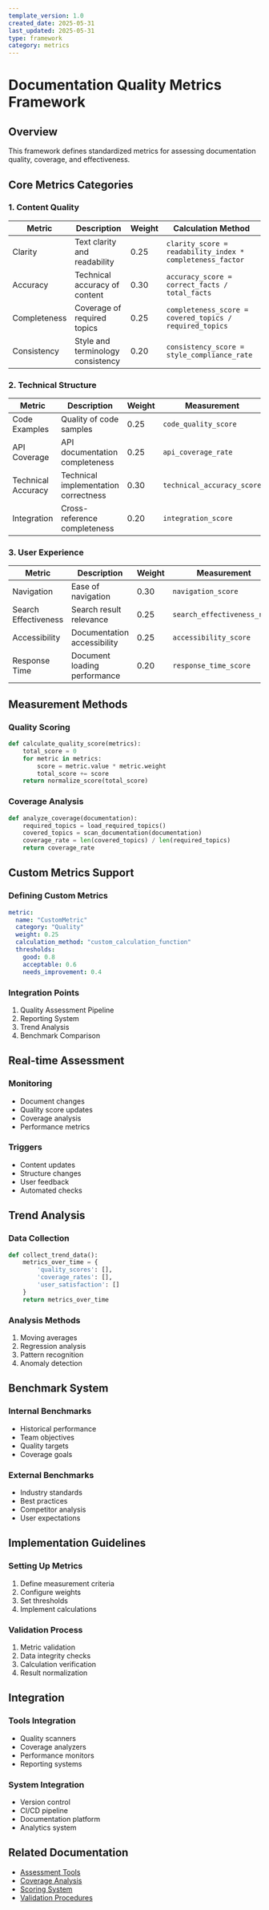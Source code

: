 ```yaml
---
template_version: 1.0
created_date: 2025-05-31
last_updated: 2025-05-31
type: framework
category: metrics
---
```


# Documentation Quality Metrics Framework

## Overview
This framework defines standardized metrics for assessing documentation quality, coverage, and effectiveness.

## Core Metrics Categories

### 1. Content Quality
| Metric | Description | Weight | Calculation Method |
|--------|-------------|--------|-------------------|
| Clarity | Text clarity and readability | 0.25 | `clarity_score = readability_index * completeness_factor` |
| Accuracy | Technical accuracy of content | 0.30 | `accuracy_score = correct_facts / total_facts` |
| Completeness | Coverage of required topics | 0.25 | `completeness_score = covered_topics / required_topics` |
| Consistency | Style and terminology consistency | 0.20 | `consistency_score = style_compliance_rate` |

### 2. Technical Structure
| Metric | Description | Weight | Measurement |
|--------|-------------|--------|-------------|
| Code Examples | Quality of code samples | 0.25 | `code_quality_score` |
| API Coverage | API documentation completeness | 0.25 | `api_coverage_rate` |
| Technical Accuracy | Technical implementation correctness | 0.30 | `technical_accuracy_score` |
| Integration | Cross-reference completeness | 0.20 | `integration_score` |

### 3. User Experience
| Metric | Description | Weight | Measurement |
|--------|-------------|--------|-------------|
| Navigation | Ease of navigation | 0.30 | `navigation_score` |
| Search Effectiveness | Search result relevance | 0.25 | `search_effectiveness_rate` |
| Accessibility | Documentation accessibility | 0.25 | `accessibility_score` |
| Response Time | Document loading performance | 0.20 | `response_time_score` |

## Measurement Methods

### Quality Scoring
```python
def calculate_quality_score(metrics):
    total_score = 0
    for metric in metrics:
        score = metric.value * metric.weight
        total_score += score
    return normalize_score(total_score)
```

### Coverage Analysis
```python
def analyze_coverage(documentation):
    required_topics = load_required_topics()
    covered_topics = scan_documentation(documentation)
    coverage_rate = len(covered_topics) / len(required_topics)
    return coverage_rate
```

## Custom Metrics Support

### Defining Custom Metrics
```yaml
metric:
  name: "CustomMetric"
  category: "Quality"
  weight: 0.25
  calculation_method: "custom_calculation_function"
  thresholds:
    good: 0.8
    acceptable: 0.6
    needs_improvement: 0.4
```

### Integration Points
1. Quality Assessment Pipeline
2. Reporting System
3. Trend Analysis
4. Benchmark Comparison

## Real-time Assessment

### Monitoring
- Document changes
- Quality score updates
- Coverage analysis
- Performance metrics

### Triggers
- Content updates
- Structure changes
- User feedback
- Automated checks

## Trend Analysis

### Data Collection
```python
def collect_trend_data():
    metrics_over_time = {
        'quality_scores': [],
        'coverage_rates': [],
        'user_satisfaction': []
    }
    return metrics_over_time
```

### Analysis Methods
1. Moving averages
2. Regression analysis
3. Pattern recognition
4. Anomaly detection

## Benchmark System

### Internal Benchmarks
- Historical performance
- Team objectives
- Quality targets
- Coverage goals

### External Benchmarks
- Industry standards
- Best practices
- Competitor analysis
- User expectations

## Implementation Guidelines

### Setting Up Metrics
1. Define measurement criteria
2. Configure weights
3. Set thresholds
4. Implement calculations

### Validation Process
1. Metric validation
2. Data integrity checks
3. Calculation verification
4. Result normalization

## Integration

### Tools Integration
- Quality scanners
- Coverage analyzers
- Performance monitors
- Reporting systems

### System Integration
- Version control
- CI/CD pipeline
- Documentation platform
- Analytics system

## Related Documentation
- [Assessment Tools](./ASSESSMENT_TOOLS.md)
- [Coverage Analysis](./COVERAGE_ANALYSIS.md)
- [Scoring System](./SCORING_SYSTEM.md)
- [Validation Procedures](./VALIDATION_PROCEDURES.md)

